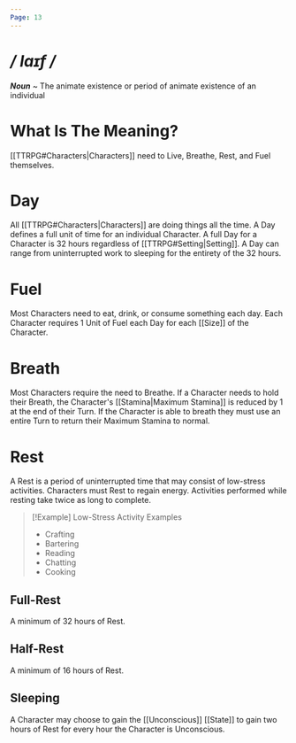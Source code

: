 ```yaml
---
Page: 13
---
```

# */ laɪf /*
***Noun*** ~ The animate existence or period of animate existence of an individual
# What Is The Meaning?
[[TTRPG#Characters|Characters]] need to Live, Breathe, Rest, and Fuel themselves.
# Day
All [[TTRPG#Characters|Characters]] are doing things all the time. A Day defines a full unit of time for an individual Character. A full Day for a Character is 32 hours regardless of [[TTRPG#Setting|Setting]]. A Day can range from uninterrupted work to sleeping for the entirety of the 32 hours.
# Fuel
Most Characters need to eat, drink, or consume something each day. Each Character requires 1 Unit of Fuel each Day for each [[Size]] of the Character.
# Breath
Most Characters require the need to Breathe. If a Character needs to hold their Breath, the Character's [[Stamina|Maximum Stamina]] is reduced by 1 at the end of their Turn. If the Character is able to breath they must use an entire Turn to return their Maximum Stamina to normal.
# Rest
A Rest is a period of uninterrupted time that may consist of low-stress activities. Characters must Rest to regain energy. Activities performed while resting take twice as long to complete.

>[!Example] Low-Stress Activity Examples
>- Crafting
>- Bartering
>- Reading
>- Chatting
>- Cooking
## Full-Rest
A minimum of 32 hours of Rest.
## Half-Rest
A minimum of 16 hours of Rest.
## Sleeping
A Character may choose to gain the [[Unconscious]] [[State]] to gain two hours of Rest for every hour the Character is Unconscious.